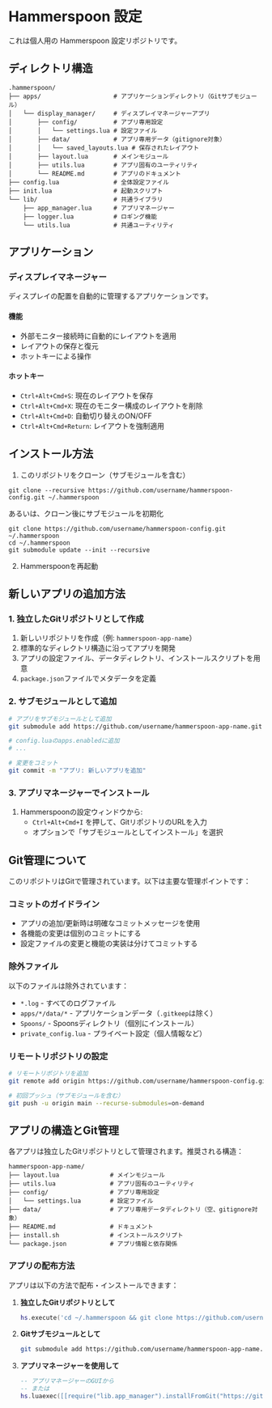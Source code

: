 # Hammerspoon 設定

これは個人用の Hammerspoon 設定リポジトリです。

## ディレクトリ構造

```
.hammerspoon/
├── apps/                    # アプリケーションディレクトリ（Gitサブモジュール）
│   └── display_manager/     # ディスプレイマネージャーアプリ
│       ├── config/          # アプリ専用設定
│       │   └── settings.lua # 設定ファイル
│       ├── data/            # アプリ専用データ（gitignore対象）
│       │   └── saved_layouts.lua # 保存されたレイアウト
│       ├── layout.lua       # メインモジュール
│       ├── utils.lua        # アプリ固有のユーティリティ
│       └── README.md        # アプリのドキュメント
├── config.lua               # 全体設定ファイル
├── init.lua                 # 起動スクリプト
└── lib/                     # 共通ライブラリ
    ├── app_manager.lua      # アプリマネージャー
    ├── logger.lua           # ロギング機能
    └── utils.lua            # 共通ユーティリティ
```

## アプリケーション

### ディスプレイマネージャー

ディスプレイの配置を自動的に管理するアプリケーションです。

#### 機能

- 外部モニター接続時に自動的にレイアウトを適用
- レイアウトの保存と復元
- ホットキーによる操作

#### ホットキー

- `Ctrl+Alt+Cmd+S`: 現在のレイアウトを保存
- `Ctrl+Alt+Cmd+X`: 現在のモニター構成のレイアウトを削除
- `Ctrl+Alt+Cmd+D`: 自動切り替えのON/OFF
- `Ctrl+Alt+Cmd+Return`: レイアウトを強制適用

## インストール方法

1. このリポジトリをクローン（サブモジュールを含む）

```
git clone --recursive https://github.com/username/hammerspoon-config.git ~/.hammerspoon
```

あるいは、クローン後にサブモジュールを初期化

```
git clone https://github.com/username/hammerspoon-config.git ~/.hammerspoon
cd ~/.hammerspoon
git submodule update --init --recursive
```

2. Hammerspoonを再起動

## 新しいアプリの追加方法

### 1. 独立したGitリポジトリとして作成

1. 新しいリポジトリを作成（例: `hammerspoon-app-name`）
2. 標準的なディレクトリ構造に沿ってアプリを開発
3. アプリの設定ファイル、データディレクトリ、インストールスクリプトを用意
4. `package.json`ファイルでメタデータを定義

### 2. サブモジュールとして追加

```bash
# アプリをサブモジュールとして追加
git submodule add https://github.com/username/hammerspoon-app-name.git apps/app_name

# config.luaのapps.enabledに追加
# ...

# 変更をコミット
git commit -m "アプリ: 新しいアプリを追加"
```

### 3. アプリマネージャーでインストール

1. Hammerspoonの設定ウィンドウから:
   - `Ctrl+Alt+Cmd+I` を押して、GitリポジトリのURLを入力
   - オプションで「サブモジュールとしてインストール」を選択

## Git管理について

このリポジトリはGitで管理されています。以下は主要な管理ポイントです：

### コミットのガイドライン

- アプリの追加/更新時は明確なコミットメッセージを使用
- 各機能の変更は個別のコミットにする
- 設定ファイルの変更と機能の実装は分けてコミットする

### 除外ファイル

以下のファイルは除外されています：

- `*.log` - すべてのログファイル
- `apps/*/data/*` - アプリケーションデータ（`.gitkeep`は除く）
- `Spoons/` - Spoonsディレクトリ（個別にインストール）
- `private_config.lua` - プライベート設定（個人情報など）

### リモートリポジトリの設定

```bash
# リモートリポジトリを追加
git remote add origin https://github.com/username/hammerspoon-config.git

# 初回プッシュ（サブモジュールを含む）
git push -u origin main --recurse-submodules=on-demand
```

## アプリの構造とGit管理

各アプリは独立したGitリポジトリとして管理されます。推奨される構造：

```
hammerspoon-app-name/
├── layout.lua              # メインモジュール
├── utils.lua               # アプリ固有のユーティリティ
├── config/                 # アプリ専用設定
│   └── settings.lua        # 設定ファイル
├── data/                   # アプリ専用データディレクトリ（空、gitignore対象）
├── README.md               # ドキュメント
├── install.sh              # インストールスクリプト
└── package.json            # アプリ情報と依存関係
```

### アプリの配布方法

アプリは以下の方法で配布・インストールできます：

1. **独立したGitリポジトリとして**
   ```lua
   hs.execute('cd ~/.hammerspoon && git clone https://github.com/username/hammerspoon-app-name.git /tmp/app && cd /tmp/app && ./install.sh && rm -rf /tmp/app')
   ```

2. **Gitサブモジュールとして**
   ```bash
   git submodule add https://github.com/username/hammerspoon-app-name.git apps/app_name
   ```

3. **アプリマネージャーを使用して**
   ```lua
   -- アプリマネージャーのGUIから
   -- または
   hs.luaexec([[require("lib.app_manager").installFromGit("https://github.com/username/hammerspoon-app-name.git", {useSubmodule = true})]])
   ``` 